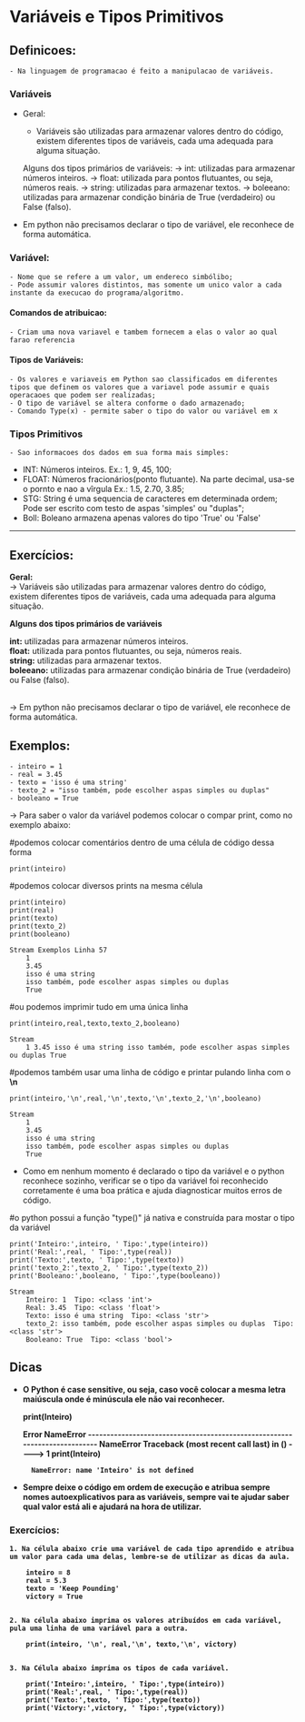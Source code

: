 # Variáveis e Tipos Primitivos

## Definicoes:
    - Na linguagem de programacao é feito a manipulacao de variáveis. 

### Variáveis
 - Geral:
    - Variáveis são utilizadas para armazenar valores dentro do código, existem diferentes tipos de variáveis, cada uma adequada para alguma situação.

    Alguns dos tipos primários de variáveis:
    → int: utilizadas para armazenar números inteiros.
    → float: utilizada para pontos flutuantes, ou seja, números reais.
    → string: utilizadas para armazenar textos.
    → boleeano: utilizadas para armazenar condição binária de True (verdadeiro) ou False (falso).

* Em python não precisamos declarar o tipo de variável, ele reconhece de forma automática.

### Variável:

    - Nome que se refere a um valor, um endereco simbólibo;
    - Pode assumir valores distintos, mas somente um unico valor a cada instante da execucao do programa/algoritmo.

#### Comandos de atribuicao:
    - Criam uma nova variavel e tambem fornecem a elas o valor ao qual farao referencia

#### Tipos de Variáveis:
    - Os valores e variaveis em Python sao classificados em diferentes tipos que definem os valores que a variavel pode assumir e quais operacaoes que podem ser realizadas;
    - O tipo de variável se altera conforme o dado armazenado;
    - Comando Type(x) - permite saber o tipo do valor ou variável em x

### Tipos Primitivos

    - Sao informacoes dos dados em sua forma mais simples:

- INT: Números inteiros. Ex.: 1, 9, 45, 100;
- FLOAT: Números fracionários(ponto flutuante). Na parte decimal, usa-se o pornto e nao a vîrgula Ex.: 1.5, 2.70, 3.85;
- STG: String é uma sequencia de caracteres em determinada ordem; Pode ser escrito com testo de aspas 'simples' ou "duplas";
- Boll: Boleano armazena apenas valores do tipo 'True' ou 'False'

------------------------------------------------------------------------------------

## Exercícios:

<b> Geral:</b><br>
→ Variáveis são utilizadas para armazenar valores dentro do código, existem diferentes tipos de variáveis, cada uma adequada para alguma situação.
<br>

<b> Alguns dos tipos primários de variáveis</b><br>

<b>int:</b> utilizadas para armazenar números inteiros.<br>
<b>float:</b> utilizada para pontos flutuantes, ou seja, números reais.<br>
<b>string:</b> utilizadas para armazenar textos. <br>
<b>boleeano:</b> utilizadas para armazenar condição binária de True (verdadeiro) ou False (falso). <br>
<br>

→ Em python não precisamos declarar o tipo de variável, ele reconhece de forma automática.<br>
<h2>Exemplos:</h2>
    
    - inteiro = 1
    - real = 3.45
    - texto = 'isso é uma string'
    - texto_2 = "isso também, pode escolher aspas simples ou duplas"
    - booleano = True

→ Para saber o valor da variável podemos colocar o compar print, como no exemplo abaixo:

#podemos colocar comentários dentro de uma célula de código dessa forma

    print(inteiro)

#podemos colocar diversos prints na mesma célula
    
    print(inteiro)
    print(real)
    print(texto)
    print(texto_2)
    print(booleano)

	Stream Exemplos Linha 57
		1
		3.45
		isso é uma string
		isso também, pode escolher aspas simples ou duplas
		True

#ou podemos imprimir tudo em uma única linha

    print(inteiro,real,texto,texto_2,booleano)

	Stream
		1 3.45 isso é uma string isso também, pode escolher aspas simples ou duplas True

#podemos também usar uma linha de código e printar pulando linha com o <b>\n</b>

    print(inteiro,'\n',real,'\n',texto,'\n',texto_2,'\n',booleano)

	Stream
		1 
		3.45 
		isso é uma string 
		isso também, pode escolher aspas simples ou duplas 
		True

- Como em nenhum momento é declarado o tipo da variável e o python reconhece sozinho, verificar se o tipo da variável foi reconhecido corretamente é uma boa prática e ajuda diagnosticar muitos erros de código.

#o python possui a função "type()" já nativa e construída para mostar o tipo da variável
    
    print('Inteiro:',inteiro, ' Tipo:',type(inteiro))
    print('Real:',real, ' Tipo:',type(real))
    print('Texto:',texto, ' Tipo:',type(texto))
    print('texto_2:',texto_2, ' Tipo:',type(texto_2))
    print('Booleano:',booleano, ' Tipo:',type(booleano))

	Stream
		Inteiro: 1  Tipo: <class 'int'>
		Real: 3.45  Tipo: <class 'float'>
		Texto: isso é uma string  Tipo: <class 'str'>
		texto_2: isso também, pode escolher aspas simples ou duplas  Tipo: <class 'str'>
		Booleano: True  Tipo: <class 'bool'>

<b><h2>Dicas</h2>

- O Python é case sensitive, ou seja, caso você colocar a mesma letra maiúscula onde é minúscula ele não vai reconhecer.

    print(Inteiro)

	Error
		NameError
		---------------------------------------------------------------------------
		NameError                                 Traceback (most recent call last)
		<ipython-input-9-6b580d4682dd> in <module>()
		----> 1 print(Inteiro)
		
		NameError: name 'Inteiro' is not defined

- Sempre deixe o código em ordem de execução e atribua sempre nomes autoexplicativos para as variáveis, sempre vai te ajudar saber qual valor está ali e ajudará na hora de utilizar.

### Exercícios:

    1. Na célula abaixo crie uma variável de cada tipo aprendido e atribua um valor para cada uma delas, lembre-se de utilizar as dicas da aula.

        inteiro = 8
        real = 5.3
        texto = 'Keep Pounding'
        victory = True


    2. Na célula abaixo imprima os valores atribuídos em cada variável, pula uma linha de uma variável para a outra.

        print(inteiro, '\n', real,'\n', texto,'\n', victory)


    3. Na Célula abaixo imprima os tipos de cada variável.

        print('Inteiro:',inteiro, ' Tipo:',type(inteiro))
        print('Real:',real, ' Tipo:',type(real))
        print('Texto:',texto, ' Tipo:',type(texto))
        print('Victory:',victory, ' Tipo:',type(victory))
